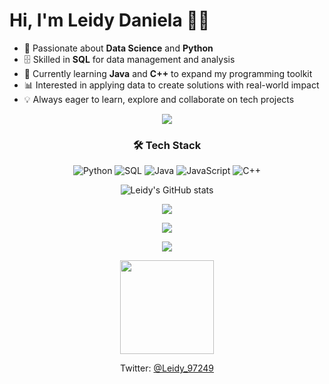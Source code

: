 <div style="display: flex; align-items: center; gap: 10px;">
   <div>
     <h1>Hi, I'm Leidy Daniela 👩‍🎨</h1>
     <ul>
        <li>👀 Passionate about <b>Data Science</b> and <b>Python</b></li>
        <li>🗄️ Skilled in <b>SQL</b> for data management and analysis</li>
        <li>🌱 Currently learning <b>Java</b> and <b>C++</b> to expand my programming toolkit</li>
        <li>📊 Interested in applying data to create solutions with real-world impact</li>
        <li>💡 Always eager to learn, explore and collaborate on tech projects</li>
      </ul>
   </div>
   
</div>

<div align="center">
  <img src="https://i.pinimg.com/originals/2a/4b/64/2a4b64142ad808bfe4bf8d028cb3abce.gif" />
<div>

### 🛠️ Tech Stack
![Python](https://img.shields.io/badge/Python-3776AB?style=for-the-badge&logo=python&logoColor=white)
![SQL](https://img.shields.io/badge/SQL-003B57?style=for-the-badge&logo=mysql&logoColor=white)
![Java](https://img.shields.io/badge/Java-ED8B00?style=for-the-badge&logo=java&logoColor=white)
![JavaScript](https://img.shields.io/badge/JavaScript-F7DF1E?style=for-the-badge&logo=javascript&logoColor=black)
![C++](https://img.shields.io/badge/C++-00599C?style=for-the-badge&logo=cplusplus&logoColor=white)

![Leidy's GitHub stats](https://github-readme-stats.vercel.app/api?username=LDaniQ24&show_icons=true&theme=radical)



<p align="center">
  <a href="https://skillicons.dev">
    <img src="https://skillicons.dev/icons?i=python,cpp,cs,js,mysql,java" />
  </a>
</p>

<p align="center">
  <a href="https://skillicons.dev">
    <img src="https://skillicons.dev/icons?i=git,docker,html,css,nodejs" />
  </a>
</p>

<p align="center">
  <a href="https://skillicons.dev">
    <img src="https://skillicons.dev/icons?i=unity,unreal,blender" />
  </a>
</p>


<div >
  <img src="https://ih1.redbubble.net/image.5113934117.7858/raf,360x360,075,t,fafafa:ca443f4786.jpg"  width="150"/>
</div>


  Twitter: [@Leidy_97249](https://twitter.com/Leidy_97249)
<!---
LDaniQ24/LDaniQ24 is a ✨ special ✨ repository because its `README.md` (this file) appears on your GitHub profile.
You can click the Preview link to take a look at your changes.
--->
